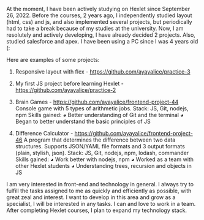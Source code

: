 At the moment, I have been actively studying on Hexlet since September 26, 2022. Before the courses, 2 years ago, I independently studied layout (html, css) and js, and also implemented several projects, but periodically had to take a break because of my studies at the university. Now, I am resolutely and actively developing, I have already decided 2 projects.
Also, studied salesforce and apex. I have been using a PC since I was 4 years old (:

Here are examples of some projects:

1. Responsive layout with flex - https://github.com/ayayalice/practice-3
2. My first JS project before learning Hexlet - https://github.com/ayayalice/practice-2
3. Brain Games - https://github.com/ayayalice/frontend-project-44
Console game with 5 types of arithmetic jobs.
Stack: JS, Git, nodejs, npm
Skills gained:
◕ Better understanding of Git and the terminal
◕ Began to better understand the basic principles of JS

4. Difference Calculator - https://github.com/ayayalice/frontend-project-46
A program that determines the difference between two data structures.
Supports JSON/YAML file formats and 3 output formats (plain, stylish, json).
Stack: JS, Git, nodejs, npm, lodash, commander
Skills gained:
◕ Work better with nodejs, npm
◕ Worked as a team with other Hexlet students
◕ Understanding trees, recursion and objects in JS

I am very interested in front-end and technology in general. I always try to fulfill the tasks assigned to me as quickly and efficiently as possible, with great zeal and interest. I want to develop in this area and grow as a specialist, I will be interested in any tasks. I can and love to work in a team. After completing Hexlet courses, I plan to expand my technology stack.
